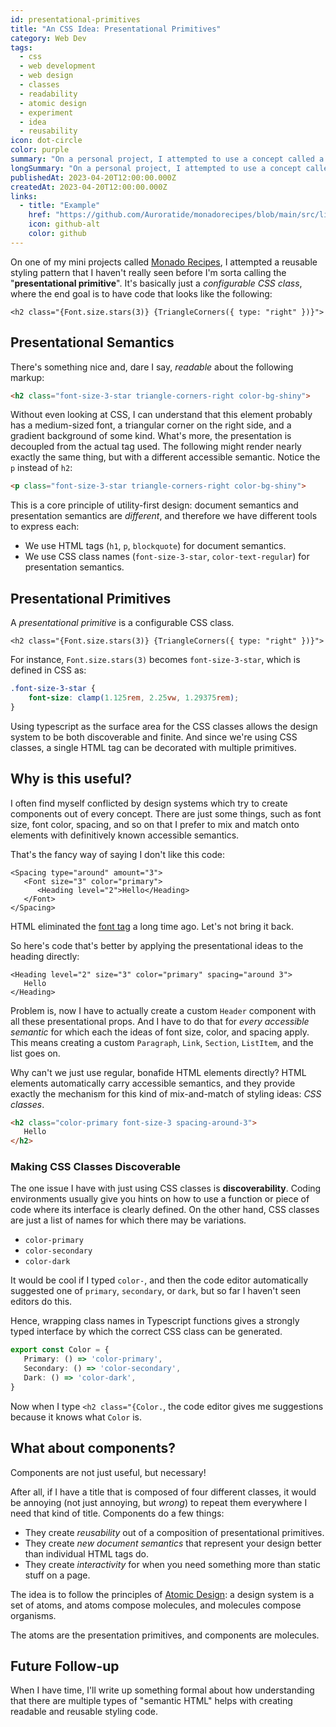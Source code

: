 ```yaml
---
id: presentational-primitives
title: "An CSS Idea: Presentational Primitives"
category: Web Dev
tags:
  - css
  - web development
  - web design
  - classes
  - readability
  - atomic design
  - experiment
  - idea
  - reusability
icon: dot-circle
color: purple
summary: "On a personal project, I attempted to use a concept called a \"presentational primitive\", which is basically a configurable CSS class."
longSummary: "On a personal project, I attempted to use a concept called a \"presentational primitive\", which is basically a configurable CSS class, rather than all components and props. It turns out to be a nice way to codify readable, reusable, and discoverable styles."
publishedAt: 2023-04-20T12:00:00.000Z
createdAt: 2023-04-20T12:00:00.000Z
links:
  - title: "Example"
    href: "https://github.com/Auroratide/monadorecipes/blob/main/src/lib/design/TriangleCorners/TriangleCorners.ts"
    icon: github-alt
    color: github
---
```


On one of my mini projects called [Monado Recipes](/portfolio/monado-recipes), I attempted a reusable styling pattern that I haven't really seen before I'm sorta calling the "**presentational primitive**". It's basically just a _configurable CSS class_, where the end goal is to have code that looks like the following:

```svelte
<h2 class="{Font.size.stars(3)} {TriangleCorners({ type: "right" })}">
```

## Presentational Semantics

There's something nice and, dare I say, _readable_ about the following markup:

```html
<h2 class="font-size-3-star triangle-corners-right color-bg-shiny">
```

Without even looking at CSS, I can understand that this element probably has a medium-sized font, a triangular corner on the right side, and a gradient background of some kind. What's more, the presentation is decoupled from the actual tag used. The following might render nearly exactly the same thing, but with a different accessible semantic. Notice the `p` instead of `h2`:

```html
<p class="font-size-3-star triangle-corners-right color-bg-shiny">
```

This is a core principle of utility-first design: document semantics and presentation semantics are _different_, and therefore we have different tools to express each:

* We use HTML tags (`h1`, `p`, `blockquote`) for document semantics.
* We use CSS class names (`font-size-3-star`, `color-text-regular`) for presentation semantics.

## Presentational Primitives

A <dfn>presentational primitive</dfn> is a configurable CSS class.

```svelte
<h2 class="{Font.size.stars(3)} {TriangleCorners({ type: "right" })}">
```

For instance, `Font.size.stars(3)` becomes `font-size-3-star`, which is defined in CSS as:

```css
.font-size-3-star {
	font-size: clamp(1.125rem, 2.25vw, 1.29375rem);
}
```

Using typescript as the surface area for the CSS classes allows the design system to be both discoverable and finite. And since we're using CSS classes, a single HTML tag can be decorated with multiple primitives.

## Why is this useful?

I often find myself conflicted by design systems which try to create components out of every concept. There are just some things, such as font size, font color, spacing, and so on that I prefer to mix and match onto elements with definitively known accessible semantics.

That's the fancy way of saying I don't like this code:

```svelte
<Spacing type="around" amount="3">
   <Font size="3" color="primary">
      <Heading level="2">Hello</Heading>
   </Font>
</Spacing>
```

HTML eliminated the [font tag](https://developer.mozilla.org/en-US/docs/Web/HTML/Element/font) a long time ago. Let's not bring it back.

So here's code that's better by applying the presentational ideas to the heading directly:

```svelte
<Heading level="2" size="3" color="primary" spacing="around 3">
   Hello
</Heading>
```

Problem is, now I have to actually create a custom `Header` component with all these presentational props. And I have to do that for _every accessible semantic_ for which each the ideas of font size, color, and spacing apply. This means creating a custom `Paragraph`, `Link`, `Section`, `ListItem`, and the list goes on.

Why can't we just use regular, bonafide HTML elements directly? HTML elements automatically carry accessible semantics, and they provide exactly the mechanism for this kind of mix-and-match of styling ideas: _CSS classes_.

```html
<h2 class="color-primary font-size-3 spacing-around-3">
   Hello
</h2>
```

### Making CSS Classes Discoverable

The one issue I have with just using CSS classes is **discoverability**. Coding environments usually give you hints on how to use a function or piece of code where its interface is clearly defined. On the other hand, CSS classes are just a list of names for which there may be variations.

* `color-primary`
* `color-secondary`
* `color-dark`

It would be cool if I typed `color-`, and then the code editor automatically suggested one of `primary`, `secondary`, or `dark`, but so far I haven't seen editors do this.

Hence, wrapping class names in Typescript functions gives a strongly typed interface by which the correct CSS class can be generated.

```typescript
export const Color = {
   Primary: () => 'color-primary',
   Secondary: () => 'color-secondary',
   Dark: () => 'color-dark',
}
```

Now when I type `<h2 class="{Color.`, the code editor gives me suggestions because it knows what `Color` is.

## What about components?

Components are not just useful, but necessary!

After all, if I have a title that is composed of four different classes, it would be annoying (not just annoying, but _wrong_) to repeat them everywhere I need that kind of title. Components do a few things:

* They create _reusability_ out of a composition of presentational primitives.
* They create _new document semantics_ that represent your design better than individual HTML tags do.
* They create _interactivity_ for when you need something more than static stuff on a page.

The idea is to follow the principles of [Atomic Design](https://atomicdesign.bradfrost.com/chapter-2/): a design system is a set of atoms, and atoms compose molecules, and molecules compose organisms.

The atoms are the presentation primitives, and components are molecules.

## Future Follow-up

When I have time, I'll write up something formal about how understanding that there are multiple types of "semantic HTML" helps with creating readable and reusable styling code.
